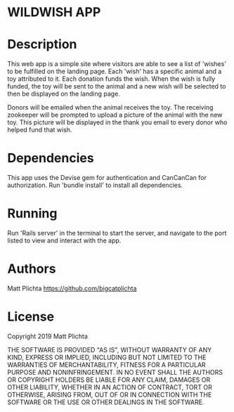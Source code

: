 # WILDWISH APP  

# Description

This web app is a simple site where visitors are able to see a list of 'wishes' to be fulfilled on the landing page. Each 'wish' has a specific animal and a toy attributed to it. Each donation funds the wish. When the wish is fully funded, the toy will be sent to the animal and a new wish will be selected to then be displayed on the landing page.

Donors will be emailed when the animal receives the toy. The receiving zookeeper will be prompted to upload a picture of the animal with the new toy. This picture will be displayed in the thank you email to every donor who helped fund that wish.

# Dependencies

This app uses the Devise gem for authentication and CanCanCan for authorization. Run 'bundle install' to install all dependencies.

# Running

Run 'Rails server' in the terminal to start the server, and navigate to the port listed to view and interact with the app.

# Authors

Matt Plichta https://github.com/bigcatplichta

# License

Copyright 2019 Matt Plichta

THE SOFTWARE IS PROVIDED "AS IS", WITHOUT WARRANTY OF ANY KIND, EXPRESS OR IMPLIED, INCLUDING BUT NOT LIMITED TO THE WARRANTIES OF MERCHANTABILITY, FITNESS FOR A PARTICULAR PURPOSE AND NONINFRINGEMENT. IN NO EVENT SHALL THE AUTHORS OR COPYRIGHT HOLDERS BE LIABLE FOR ANY CLAIM, DAMAGES OR OTHER LIABILITY, WHETHER IN AN ACTION OF CONTRACT, TORT OR OTHERWISE, ARISING FROM, OUT OF OR IN CONNECTION WITH THE SOFTWARE OR THE USE OR OTHER DEALINGS IN THE SOFTWARE.